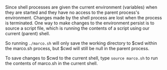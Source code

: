 Since shell processes are given the current environment (variables) when they are started
and they have no access to the parent process's environment. Changes made by the shell process are lost when the process is terminated.
One way to make changes to the environment persist is to source a script file,
which is running the contents of a script using our current (parent) shell.

So running `./marco.sh` will only save the working directory to $cwd within the marco.sh process,
but $cwd will still be null in the parent process.

To save changes to $cwd to the current shell, type `source marco.sh` to run the contents of marco.sh in the current shell.
